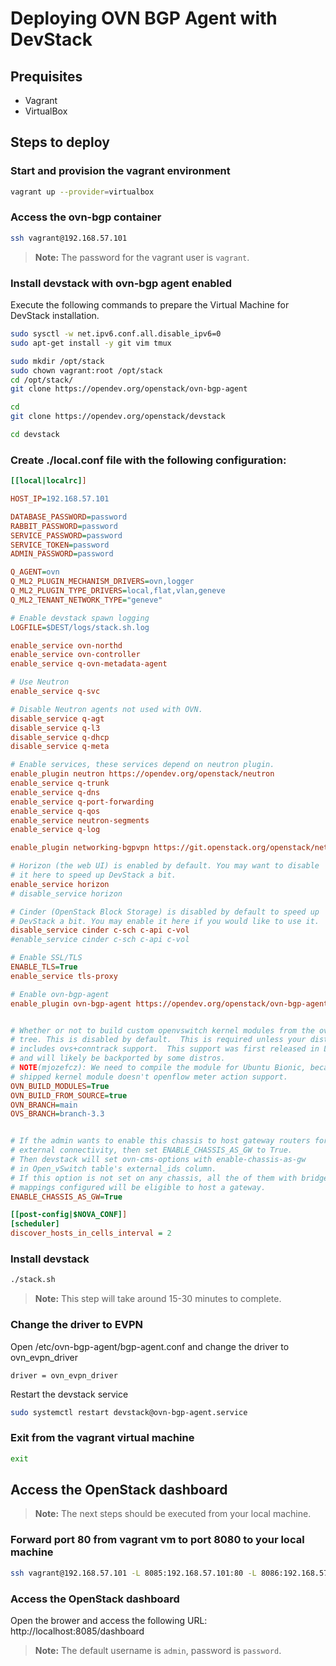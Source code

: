 # Deploying OVN BGP Agent with DevStack

## Prequisites

* Vagrant
* VirtualBox

## Steps to deploy

### Start and provision the vagrant environment

```sh
vagrant up --provider=virtualbox
```

### Access the ovn-bgp container

```sh
ssh vagrant@192.168.57.101
```

> **Note:** The password for the vagrant user is `vagrant`.

### Install devstack with ovn-bgp agent enabled

Execute the following commands to prepare the Virtual Machine for DevStack installation.

```sh
sudo sysctl -w net.ipv6.conf.all.disable_ipv6=0
sudo apt-get install -y git vim tmux

sudo mkdir /opt/stack
sudo chown vagrant:root /opt/stack
cd /opt/stack/
git clone https://opendev.org/openstack/ovn-bgp-agent

cd
git clone https://opendev.org/openstack/devstack

cd devstack
```

### Create ./local.conf file with the following configuration:

```ini
[[local|localrc]]

HOST_IP=192.168.57.101

DATABASE_PASSWORD=password
RABBIT_PASSWORD=password
SERVICE_PASSWORD=password
SERVICE_TOKEN=password
ADMIN_PASSWORD=password

Q_AGENT=ovn
Q_ML2_PLUGIN_MECHANISM_DRIVERS=ovn,logger
Q_ML2_PLUGIN_TYPE_DRIVERS=local,flat,vlan,geneve
Q_ML2_TENANT_NETWORK_TYPE="geneve"

# Enable devstack spawn logging
LOGFILE=$DEST/logs/stack.sh.log

enable_service ovn-northd
enable_service ovn-controller
enable_service q-ovn-metadata-agent

# Use Neutron
enable_service q-svc

# Disable Neutron agents not used with OVN.
disable_service q-agt
disable_service q-l3
disable_service q-dhcp
disable_service q-meta

# Enable services, these services depend on neutron plugin.
enable_plugin neutron https://opendev.org/openstack/neutron
enable_service q-trunk
enable_service q-dns
enable_service q-port-forwarding
enable_service q-qos
enable_service neutron-segments
enable_service q-log

enable_plugin networking-bgpvpn https://git.openstack.org/openstack/networking-bgpvpn.git

# Horizon (the web UI) is enabled by default. You may want to disable
# it here to speed up DevStack a bit.
enable_service horizon
# disable_service horizon

# Cinder (OpenStack Block Storage) is disabled by default to speed up
# DevStack a bit. You may enable it here if you would like to use it.
disable_service cinder c-sch c-api c-vol
#enable_service cinder c-sch c-api c-vol

# Enable SSL/TLS
ENABLE_TLS=True
enable_service tls-proxy

# Enable ovn-bgp-agent
enable_plugin ovn-bgp-agent https://opendev.org/openstack/ovn-bgp-agent


# Whether or not to build custom openvswitch kernel modules from the ovs git
# tree. This is disabled by default.  This is required unless your distro kernel
# includes ovs+conntrack support.  This support was first released in Linux 4.3,
# and will likely be backported by some distros.
# NOTE(mjozefcz): We need to compile the module for Ubuntu Bionic, because default
# shipped kernel module doesn't openflow meter action support.
OVN_BUILD_MODULES=True
OVN_BUILD_FROM_SOURCE=true
OVN_BRANCH=main
OVS_BRANCH=branch-3.3


# If the admin wants to enable this chassis to host gateway routers for
# external connectivity, then set ENABLE_CHASSIS_AS_GW to True.
# Then devstack will set ovn-cms-options with enable-chassis-as-gw
# in Open_vSwitch table's external_ids column.
# If this option is not set on any chassis, all the of them with bridge
# mappings configured will be eligible to host a gateway.
ENABLE_CHASSIS_AS_GW=True

[[post-config|$NOVA_CONF]]
[scheduler]
discover_hosts_in_cells_interval = 2
```

### Install devstack

```sh
./stack.sh
```

> **Note:** This step will take around 15-30 minutes to complete.

### Change the driver to EVPN

Open /etc/ovn-bgp-agent/bgp-agent.conf and change the driver to ovn_evpn_driver

```
driver = ovn_evpn_driver
```

Restart the devstack service

```sh
sudo systemctl restart devstack@ovn-bgp-agent.service
```

### Exit from the vagrant virtual machine

```sh
exit
```

## Access the OpenStack dashboard

> **Note:** The next steps should be executed from your local machine.

### Forward port 80 from vagrant vm to port 8080 to your local machine

```sh
ssh vagrant@192.168.57.101 -L 8085:192.168.57.101:80 -L 8086:192.168.57.101:443
```

### Access the OpenStack dashboard


Open the brower and access the following URL: http://localhost:8085/dashboard

> **Note:** The default username is `admin`, password is `password`.
